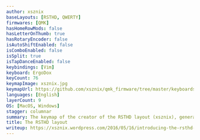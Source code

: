 ```yaml
---
author: xsznix
baseLayouts: [RSTHD, QWERTY]
firmwares: [QMK]
hasHomeRowMods: false
hasLetterOnThumb: true
hasRotaryEncoder: false
isAutoShiftEnabled: false
isComboEnabled: false
isSplit: true
isTapDanceEnabled: false
keybindings: [Vim]
keyboard: ErgoDox
keyCount: 76
keymapImage: xsznix.jpg
keymapUrl: https://github.com/xsznix/qmk_firmware/tree/master/keyboards/ergodox_ez/keymaps/rsthd
languages: [English]
layerCount: 9
OS: [MacOS, Windows]
stagger: columnar
summary: The keymap of the creator of the RSTHD layout (xsznix), generated with his hand-rolled keyboard layout generation program called keygen, featuring the letter 'E' on the thumb key.
title: The RSTHD layout
writeup: https://xsznix.wordpress.com/2016/05/16/introducing-the-rsthd-layout/
---
```

